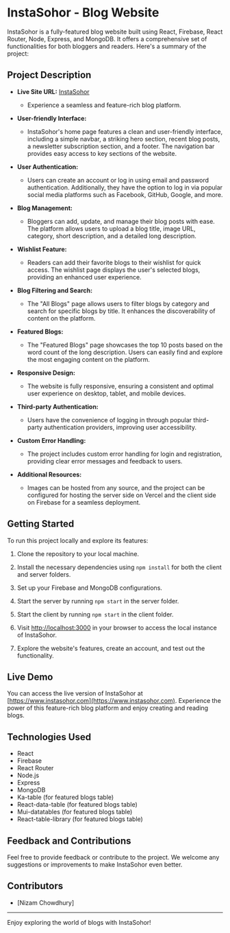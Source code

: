 # InstaSohor - Blog Website

InstaSohor is a fully-featured blog website built using React, Firebase, React Router, Node, Express, and MongoDB. It offers a comprehensive set of functionalities for both bloggers and readers. Here's a summary of the project:

## Project Description

- **Live Site URL:** [InstaSohor](https://www.instasohor.com)
  - Experience a seamless and feature-rich blog platform.

- **User-friendly Interface:**
  - InstaSohor's home page features a clean and user-friendly interface, including a simple navbar, a striking hero section, recent blog posts, a newsletter subscription section, and a footer. The navigation bar provides easy access to key sections of the website.

- **User Authentication:**
  - Users can create an account or log in using email and password authentication. Additionally, they have the option to log in via popular social media platforms such as Facebook, GitHub, Google, and more.

- **Blog Management:**
  - Bloggers can add, update, and manage their blog posts with ease. The platform allows users to upload a blog title, image URL, category, short description, and a detailed long description.

- **Wishlist Feature:**
  - Readers can add their favorite blogs to their wishlist for quick access. The wishlist page displays the user's selected blogs, providing an enhanced user experience.

- **Blog Filtering and Search:**
  - The "All Blogs" page allows users to filter blogs by category and search for specific blogs by title. It enhances the discoverability of content on the platform.

- **Featured Blogs:**
  - The "Featured Blogs" page showcases the top 10 posts based on the word count of the long description. Users can easily find and explore the most engaging content on the platform.

- **Responsive Design:**
  - The website is fully responsive, ensuring a consistent and optimal user experience on desktop, tablet, and mobile devices.

- **Third-party Authentication:**
  - Users have the convenience of logging in through popular third-party authentication providers, improving user accessibility.

- **Custom Error Handling:**
  - The project includes custom error handling for login and registration, providing clear error messages and feedback to users.

- **Additional Resources:**
  - Images can be hosted from any source, and the project can be configured for hosting the server side on Vercel and the client side on Firebase for a seamless deployment.

## Getting Started

To run this project locally and explore its features:

1. Clone the repository to your local machine.

2. Install the necessary dependencies using `npm install` for both the client and server folders.

3. Set up your Firebase and MongoDB configurations.

4. Start the server by running `npm start` in the server folder.

5. Start the client by running `npm start` in the client folder.

6. Visit [http://localhost:3000](http://localhost:3000) in your browser to access the local instance of InstaSohor.

7. Explore the website's features, create an account, and test out the functionality.

## Live Demo

You can access the live version of InstaSohor at [https://www.instasohor.com](https://www.instasohor.com). Experience the power of this feature-rich blog platform and enjoy creating and reading blogs.

## Technologies Used

- React
- Firebase
- React Router
- Node.js
- Express
- MongoDB
- Ka-table (for featured blogs table)
- React-data-table (for featured blogs table)
- Mui-datatables (for featured blogs table)
- React-table-library (for featured blogs table)

## Feedback and Contributions

Feel free to provide feedback or contribute to the project. We welcome any suggestions or improvements to make InstaSohor even better.

## Contributors

- [Nizam Chowdhury]

---

Enjoy exploring the world of blogs with InstaSohor!
